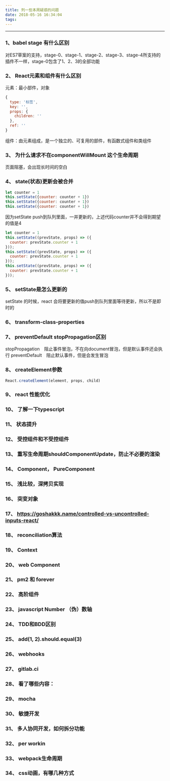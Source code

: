 ```yaml
---
title: 列一些本周疑惑的问题
date: 2018-05-16 16:34:04
tags:
---
```


------

### 1、babel stage 有什么区别

对ES7草案的支持，stage-0、stage-1、stage-2、stage-3、stage-4所支持的插件不一样，stage-0包含了1、2、3的全部功能

### 2、 React元素和组件有什么区别
元素：最小部件，对象
```javascript
{
  type: '标签',
  key: '',
  props: {
    children: ''
  },
  ref: ''
}
```
<!--more-->

组件：由元素组成，是一个独立的、可复用的部件，有函数式组件和类组件

### 3、 为什么请求不在componentWillMount 这个生命周期
 页面阻塞，会出现长时间的空白

### 4、 state(状态)更新会被合并
```javascript
let counter = 1
this.setState({counter: counter + 1})
this.setState({counter: counter + 1})
this.setState({counter: counter + 1})
```
因为setState push到队列里面，一并更新的，上述代码counter并不会得到期望的值是4
```javascript
let counter = 1
this.setState((prevState, props) => ({
  counter: prevState.counter + 1
}));
this.setState((prevState, props) => ({
  counter: prevState.counter + 1
}));
this.setState((prevState, props) => ({
  counter: prevState.counter + 1
}));
```
### 5、 setState是怎么更新的
setState 的时候，react 会将要更新的值push到队列里面等待更新，所以不是即时的
### 6、 transform-class-properties
### 7、 preventDefault stopPropagation区别
stopPropagation　阻止事件冒泡，不在向document冒泡，但是默认事件还会执行
preventDefault　阻止默认事件，但是会发生冒泡
### 8、 createElement参数
```javascript
React.createElement(element, props, child)
```
### 9、 react 性能优化
### 10、 了解一下typescript
### 11、 状态提升
### 12、 受控组件和不受控组件
### 13、 重写生命周期shouldComponentUpdate，防止不必要的渲染
### 14、 Component， PureComponent
### 15、 浅比较，深拷贝实现

### 16、 突变对象

### 17、 https://goshakkk.name/controlled-vs-uncontrolled-inputs-react/

### 18、 reconciliation算法

### 19、 Context

### 20、 web Component

### 21、 pm2  和 forever

### 22、 高阶组件

### 23、 javascript Number （伪）数轴

### 24、 TDD和BDD区别

### 25、 add(1, 2).should.equal(3)

### 26、 webhooks

### 27、 gitlab.ci

### 28、 看了哪些内容：
### 29、 mocha

### 30、 敏捷开发
### 31、 多人协同开发，如何拆分功能
### 32、 per workin 


### 33、 webpack生命周期


### 34、 css动画，有哪几种方式